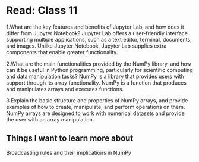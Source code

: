 # Read: Class 11

1.What are the key features and benefits of Jupyter Lab, and how does it differ from Jupyter Notebook?
Jupyter Lab offers a user-friendly interface supporting multiple applications, such as a text editor, terminal, documents, and images. Unlike Jupyter Notebook, Jupyter Lab supplies extra components that enable greater functionality.

2.What are the main functionalities provided by the NumPy library, and how can it be useful in Python programming, particularly for scientific computing and data manipulation tasks?
NumPy is a library that provides users with support through its array functionality. NumPy is a function that produces and manipulates arrays and executes functions.

3.Explain the basic structure and properties of NumPy arrays, and provide examples of how to create, manipulate, and perform operations on them.
NumPy arrays are designed to work with numerical datasets and provide the user with an array manipulation.

## Things I want to learn more about

Broadcasting rules and their implications in NumPy
